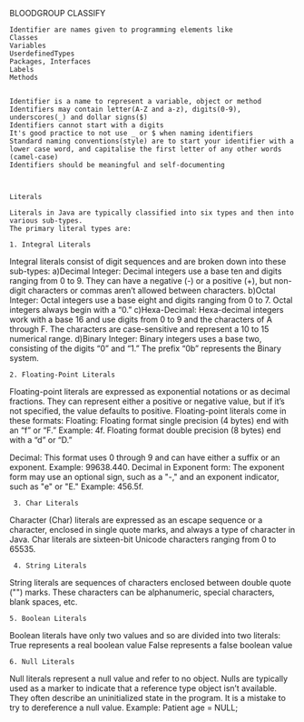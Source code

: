 BLOODGROUP CLASSIFY

    Identifier are names given to programming elements like
    Classes
    Variables
    UserdefinedTypes
    Packages, Interfaces
    Labels
    Methods


    Identifier is a name to represent a variable, object or method
    Identifiers may contain letter(A-Z and a-z), digits(0-9), underscores(_) and dollar signs($)
    Identifiers cannot start with a digits
    It's good practice to not use _ or $ when naming identifiers
    Standard naming conventions(style) are to start your identifier with a lower case word, and capitalise the first letter of any other words (camel-case)
    Identifiers should be meaningful and self-documenting



    Literals

    Literals in Java are typically classified into six types and then into various sub-types. 
    The primary literal types are:

    1. Integral Literals
   Integral literals consist of digit sequences and are broken down into these sub-types:
   a)Decimal Integer: Decimal integers use a base ten and digits ranging from 0 to 9. They can have a negative (-) or 
   a positive (+), but non-digit characters or commas aren’t allowed between characters. 
   b)Octal Integer: Octal integers use a base eight and digits ranging from 0 to 7. Octal integers always begin with a “0.”
   c)Hexa-Decimal: Hexa-decimal integers work with a base 16 and use digits from 0 to 9 and the characters of A through F. 
   The characters are case-sensitive and represent a 10 to 15 numerical range. 
   d)Binary Integer: Binary integers uses a base two, consisting of the digits “0” and “1.” The prefix “0b” represents 
   the Binary system. 
   

    2. Floating-Point Literals
   Floating-point literals are expressed as exponential notations or as decimal fractions. They can represent either a positive or negative value, but if it’s not specified, the value defaults to positive. Floating-point literals come in these formats:
   Floating: Floating format single precision (4 bytes) end with an “f” or “F.” Example: 4f. Floating format double precision (8 bytes) end with a “d” or “D.”
   
   Decimal: This format uses 0 through 9 and can have either a suffix or an exponent. Example: 99638.440.
   Decimal in Exponent form: The exponent form may use an optional sign, such as a "-," and an exponent indicator, 
   such as "e" or "E." Example: 456.5f.
   
     3. Char Literals
   Character (Char) literals are expressed as an escape sequence or a character, enclosed in single quote marks,
   and always a type of character in Java. Char literals are sixteen-bit Unicode characters ranging from 0 to 65535.
  
   
     4. String Literals
   String literals are sequences of characters enclosed between double quote ("") marks.
   These characters can be alphanumeric, special characters, blank spaces, etc.
   
    
    5. Boolean Literals
   Boolean literals have only two values and so are divided into two literals:
   True represents a real boolean value
   False represents a false boolean value
   
    6. Null Literals
   Null literals represent a null value and refer to no object. Nulls are typically used as a marker to indicate that
   a reference type object isn’t available. They often describe an uninitialized state in the program. 
   It is a mistake to try to dereference a null value. Example: Patient age = NULL;
  
